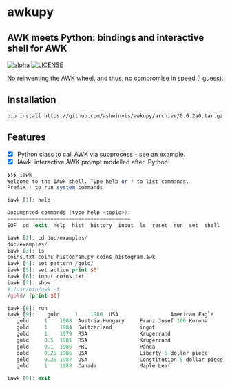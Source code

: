awkupy
======
AWK meets Python: bindings and interactive shell for AWK
--------------------------------------------------------

[![alpha](https://img.shields.io/badge/awkupy-v0.0.2a0-green.svg)](https://github.com/ashwinvis/awkupy/releases/tag/0.0.2a0)
[![LICENSE](https://img.shields.io/badge/license-GPL-blue.svg)](/LICENSE)

No reinventing the AWK wheel, and thus, no compromise in speed (I guess).


Installation
------------

```bash
pip install https://github.com/ashwinvis/awkupy/archive/0.0.2a0.tar.gz
```

Features
--------

- [x] Python class to call AWK via subprocess - see an [example](doc/examples/coins_histogram.py).
- [x] IAwk: interactive AWK prompt modelled after IPython:

```awk
❯❯❯ iawk                                                                                                                                        (awkupy)
Welcome to the IAwk shell. Type help or ? to list commands.
Prefix ! to run system commands

iawk [1]: help

Documented commands (type help <topic>):
========================================
EOF  cd  exit  help  hist  history  input  ls  reset  run  set  shell  show

iawk [2]: cd doc/examples/
doc/examples/
iawk [3]: ls
coins.txt coins_histogram.py coins_histogram.awk
iawk [4]: set pattern /gold/
iawk [5]: set action print $0
iawk [6]: input coins.txt
iawk [7]: show
#!/usr/bin/awk -f
/gold/ {print $0}

iawk [8]: run
iawk [9]:    gold     1    1986  USA                 American Eagle
   gold     1    1908  Austria-Hungary     Franz Josef 100 Korona
   gold     1    1984  Switzerland         ingot
   gold     1    1979  RSA                 Krugerrand
   gold     0.5  1981  RSA                 Krugerrand
   gold     0.1  1986  PRC                 Panda
   gold     0.25 1986  USA                 Liberty 5-dollar piece
   gold     0.25 1987  USA                 Constitution 5-dollar piece
   gold     1    1988  Canada              Maple Leaf

iawk [9]: exit
```
